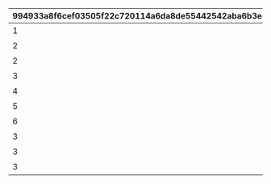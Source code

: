 |994933a8f6cef03505f22c720114a6da8de55442542aba6b3e3fe2633748cba2|3d7dc7d55a4c7509050d9b23e275973558fc463bb27d6eaf23ecfe8633109343|efce1d767a0d629d1ba2a42034a221c4ccdadb391f0c4f92baa0786fdbf5388e|50696fae5481d4c372ec9e1da52bc344a3bbcd58b58a2c466bc3cf7e0ca209cd|e9c62f2d5a5a0d6e625d708816a62138c532b08dd27b7bd148d20c29adf1713b|8b0ec6de6b53e0863c6b1260724f34896da329c43226a7bee9159d1aaac6a492|83d575c01e6fb8c0ddfe462624c93cde6579fa4732109f8c3d39c9fb19990768|
| --- | --- | --- | --- | --- | --- | --- |
|1|3|0|0|0|料理入手イベント|1|
|2|1|0|0|0|ダイス入手イベント1|2|
|2|2|0|0|0|ダイス入手イベント2|3|
|3|0|1|0|3|ターン数カウントスキップ|4|
|4|100|0|1|2|マイル+100%|5|
|5|100|0|1|2|ミニゲームマイル+100%|6|
|6|300|0|1|3|ショップ割引イベント|7|
|3|0|2|0|3|ターン数カウントスキップ1|98001|
|3|0|1|0|3|ターン数カウントスキップ1|98011|
|3|0|2|0|3|ターン数カウントスキップ2|98012|